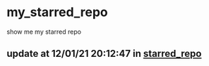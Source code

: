 # my_starred_repo
show me my starred repo

update at 12/01/21 20:12:47 in [starred_repo](./index.html)
---

